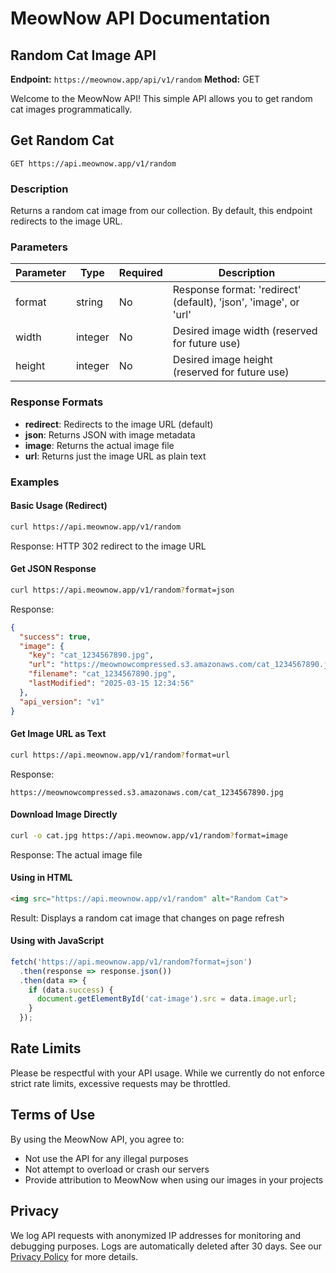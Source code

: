 # MeowNow API Documentation

## Random Cat Image API

**Endpoint:** `https://meownow.app/api/v1/random`
**Method:** GET

Welcome to the MeowNow API! This simple API allows you to get random cat images programmatically.

## Get Random Cat

```
GET https://api.meownow.app/v1/random
```

### Description

Returns a random cat image from our collection. By default, this endpoint redirects to the image URL.

### Parameters

| Parameter | Type    | Required | Description                                                |
|-----------|---------|----------|------------------------------------------------------------|
| format    | string  | No       | Response format: 'redirect' (default), 'json', 'image', or 'url' |
| width     | integer | No       | Desired image width (reserved for future use)              |
| height    | integer | No       | Desired image height (reserved for future use)             |

### Response Formats

- **redirect**: Redirects to the image URL (default)
- **json**: Returns JSON with image metadata
- **image**: Returns the actual image file
- **url**: Returns just the image URL as plain text

### Examples

#### Basic Usage (Redirect)

```bash
curl https://api.meownow.app/v1/random
```

Response: HTTP 302 redirect to the image URL

#### Get JSON Response

```bash
curl https://api.meownow.app/v1/random?format=json
```

Response:

```json
{
  "success": true,
  "image": {
    "key": "cat_1234567890.jpg",
    "url": "https://meownowcompressed.s3.amazonaws.com/cat_1234567890.jpg",
    "filename": "cat_1234567890.jpg",
    "lastModified": "2025-03-15 12:34:56"
  },
  "api_version": "v1"
}
```

#### Get Image URL as Text

```bash
curl https://api.meownow.app/v1/random?format=url
```

Response:
```
https://meownowcompressed.s3.amazonaws.com/cat_1234567890.jpg
```

#### Download Image Directly

```bash
curl -o cat.jpg https://api.meownow.app/v1/random?format=image
```

Response: The actual image file

#### Using in HTML

```html
<img src="https://api.meownow.app/v1/random" alt="Random Cat">
```

Result: Displays a random cat image that changes on page refresh

#### Using with JavaScript

```javascript
fetch('https://api.meownow.app/v1/random?format=json')
  .then(response => response.json())
  .then(data => {
    if (data.success) {
      document.getElementById('cat-image').src = data.image.url;
    }
  });
```

## Rate Limits

Please be respectful with your API usage. While we currently do not enforce strict rate limits, excessive requests may be throttled.

## Terms of Use

By using the MeowNow API, you agree to:

- Not use the API for any illegal purposes
- Not attempt to overload or crash our servers
- Provide attribution to MeowNow when using our images in your projects

## Privacy

We log API requests with anonymized IP addresses for monitoring and debugging purposes. Logs are automatically deleted after 30 days. See our [Privacy Policy](privacypolicy.md) for more details. 